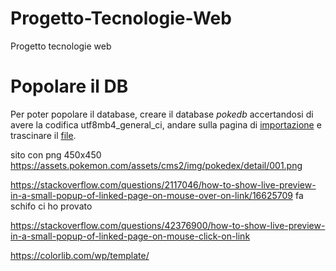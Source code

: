# Progetto-Tecnologie-Web
Progetto tecnologie web

# Popolare il DB 
Per poter popolare il database, creare il database _pokedb_ accertandosi di avere la codifica utf8mb4_general_ci, andare sulla pagina di [importazione](https://localhost/phpmyadmin/index.php?route=/database/import&db=pokedb) e trascinare il [file](resources/pokeDump.sql).




sito con png 450x450 https://assets.pokemon.com/assets/cms2/img/pokedex/detail/001.png



https://stackoverflow.com/questions/2117046/how-to-show-live-preview-in-a-small-popup-of-linked-page-on-mouse-over-on-link/16625709 fa schifo ci ho provato

https://stackoverflow.com/questions/42376900/how-to-show-live-preview-in-a-small-popup-of-linked-page-on-mouse-click-on-link


https://colorlib.com/wp/template/